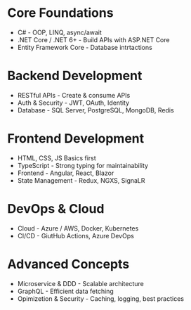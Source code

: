 # Core Foundations

- C# - OOP, LINQ, async/await
- .NET Core / .NET 6+ - Build APIs with ASP.NET Core
- Entity Framework Core - Database intrtactions

# Backend Development 

- RESTful APIs - Create & consume APIs
- Auth & Security - JWT, OAuth, Identity
- Database - SQL Server, PostgreSQL, MongoDB, Redis

# Frontend Development 

- HTML, CSS, JS Basics first
- TypeScript - Strong typing for maintainability
- Frontend - Angular, React, Blazor
- State Management - Redux, NGXS, SignaLR

# DevOps & Cloud 

- Cloud - Azure / AWS, Docker, Kubernetes
- CI/CD - GiutHub Actions, Azure DevOps

# Advanced Concepts

- Microservice & DDD - Scalable architecture
- GraphQL - Efficient data fetching
- Opimizetion & Security - Caching, logging, best practices 



